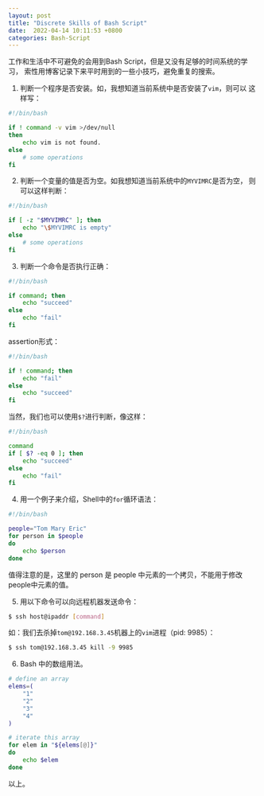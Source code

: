 ```yaml
---
layout: post
title: "Discrete Skills of Bash Script"
date:  2022-04-14 10:11:53 +0800
categories: Bash-Script
---
```


工作和生活中不可避免的会用到Bash Script，但是又没有足够的时间系统的学习，
索性用博客记录下来平时用到的一些小技巧，避免重复的搜索。

1. 判断一个程序是否安装。如，我想知道当前系统中是否安装了`vim`，则可以
这样写：
```sh
#!/bin/bash

if ! command -v vim >/dev/null
then
    echo vim is not found.
else
    # some operations
fi
```

2. 判断一个变量的值是否为空。如我想知道当前系统中的`MYVIMRC`是否为空，
则可以这样判断：
```sh
#!/bin/bash

if [ -z "$MYVIMRC" ]; then
    echo "\$MYVIMRC is empty"
else
    # some operations
fi
```

3. 判断一个命令是否执行正确：
```sh
#!/bin/bash

if command; then
    echo "succeed"
else
    echo "fail"
fi
```
assertion形式：
```sh
#!/bin/bash

if ! command; then
    echo "fail"
else
    echo "succeed"
fi
```

当然，我们也可以使用`$?`进行判断，像这样：
```sh
#!/bin/bash

command
if [ $? -eq 0 ]; then
    echo "succeed"
else
    echo "fail"
fi
```

4. 用一个例子来介绍，Shell中的`for`循环语法：
```sh
#!/bin/bash

people="Tom Mary Eric"
for person in $people
do
    echo $person
done
```
值得注意的是，这里的 person 是 people 中元素的一个拷贝，不能用于修改
people中元素的值。

5. 用以下命令可以向远程机器发送命令：
```sh
$ ssh host@ipaddr [command]
```
如：我们去杀掉`tom@192.168.3.45`机器上的`vim`进程（pid: 9985）：
```sh
$ ssh tom@192.168.3.45 kill -9 9985
```

6. Bash 中的数组用法。
```sh
# define an array
elems=(
    "1"
    "2"
    "3"
    "4"
)

# iterate this array
for elem in "${elems[@]}"
do
    echo $elem
done
```

以上。
